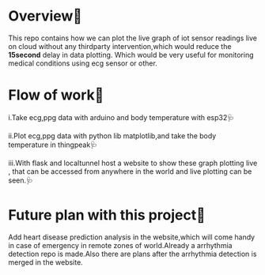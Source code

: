 # Overview💟
This repo contains how we can plot the live graph of iot sensor readings live on cloud without any thirdparty intervention,which would reduce the **15second** delay in data plotting.
Which would be very useful for monitoring medical conditions using ecg sensor or other.
# Flow of work💟
i.Take ecg,ppg data with arduino and body temperature with esp32🩺

ii.Plot ecg,ppg data with python lib matplotlib,and take the body temperature in thingpeak🩺

iii.With flask and localtunnel host a website to show these graph plotting live , that can be accessed from anywhere in the world and live plotting can be seen.🩺

# Future plan with this project💟
Add heart disease prediction analysis in the website,which will come handy in case of emergency in remote zones of world.Already a arrhythmia detection repo is made.Also there are plans after the arrhythmia detection is merged in the website.

